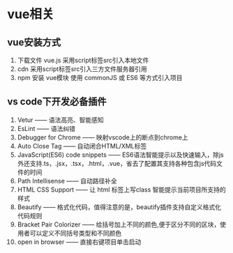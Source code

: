 # vue相关

## vue安装方式

1. 下载文件 vue.js 采用script标签src引入本地文件
2. cdn 采用script标签src引入三方文件服务器引用
3. npm 安装 vue模块 使用 commonJS 或 ES6 等方式引入项目

## vs code下开发必备插件
1. Vetur —— 语法高亮、智能感知
2. EsLint —— 语法纠错
3. Debugger for Chrome —— 映射vscode上的断点到chrome上
4. Auto Close Tag —— 自动闭合HTML/XML标签
5. JavaScript(ES6) code snippets —— ES6语法智能提示以及快速输入，除js外还支持.ts，.jsx，.tsx，.html，.vue，省去了配置其支持各种包含js代码文件的时间
6. Path Intellisense —— 自动路径补全
7. HTML CSS Support —— 让 html 标签上写class 智能提示当前项目所支持的样式
8. Beautify —— 格式化代码，值得注意的是，beautify插件支持自定义格式化代码规则
9. Bracket Pair Colorizer —— 给括号加上不同的颜色,便于区分不同的区块，使用者可以定义不同括号类型和不同颜色
10. open in browser —— 直接右键项目单击启动
